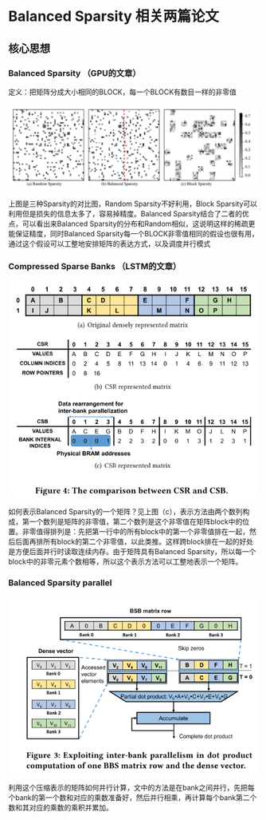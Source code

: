 # Balanced Sparsity 相关两篇论文

## 核心思想

### Balanced Sparsity （GPU的文章）

定义：把矩阵分成大小相同的BLOCK，每一个BLOCK有数目一样的非零值

![1556011448770](./Images/BalancedSparsity/1556011448770.png)

上图是三种Sparsity的对比图，Random Sparsity不好利用，Block Sparsity可以利用但是损失的信息太多了，容易掉精度。Balanced Sparsity结合了二者的优点，可以看出来Balanced Sparsity的分布和Random相似，这说明这样的稀疏更能保证精度，同时Balanced Sparsity每一个BLOCK非零值相同的假设也很有用，通过这个假设可以工整地安排矩阵的表达方式，以及调度并行模式

### Compressed Sparse Banks （LSTM的文章）

![1556011998199](Images/BalancedSparsity/1556011998199.png)

如何表示Balanced Sparsity的一个矩阵？见上图（c），表示方法由两个数列构成，第一个数列是矩阵的非零值，第二个数列是这个非零值在矩阵block中的位置。非零值得排列是：先把第一行中的所有block中的第一个非零值排在一起，然后后面再排所有block的第二个非零值，以此类推。这样跨block排在一起的好处是方便后面并行时读取连续内存。由于矩阵具有Balanced Sparsity，所以每一个block中的非零元素个数相等，所以这个表示方法可以工整地表示一个矩阵。

### Balanced Sparsity parallel 

![1556011900984](Images/BalancedSparsity/1556011900984.png)

利用这个压缩表示的矩阵如何并行计算，文中的方法是在bank之间并行，先把每个bank的第一个数和对应的乘数准备好，然后并行相乘，再计算每个bank第二个数和其对应的乘数的乘积并累加。